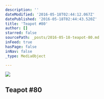 ```yaml
---
description: ''
dateModified: '2016-05-18T02:44:12.067Z'
datePublished: '2016-05-18T02:44:43.520Z'
title: 'Teapot #80'
author: []
starred: false
sourcePath: _posts/2016-05-18-teapot-80.md
inFeed: true
hasPage: false
inNav: false
_type: MediaObject

---
```

<article style=""><img src="https://the-grid-user-content.s3-us-west-2.amazonaws.com/f1353483-3147-4aff-8742-e10ee1d53d2e.jpg" /><h1>Teapot #80</h1></article>